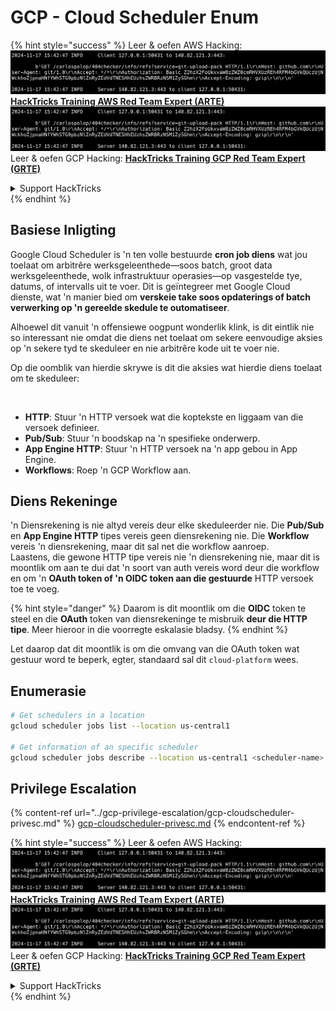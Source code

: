 # GCP - Cloud Scheduler Enum

{% hint style="success" %}
Leer & oefen AWS Hacking:<img src="../../../.gitbook/assets/image (1).png" alt="" data-size="line">[**HackTricks Training AWS Red Team Expert (ARTE)**](https://training.hacktricks.xyz/courses/arte)<img src="../../../.gitbook/assets/image (1).png" alt="" data-size="line">\
Leer & oefen GCP Hacking: <img src="../../../.gitbook/assets/image (2).png" alt="" data-size="line">[**HackTricks Training GCP Red Team Expert (GRTE)**<img src="../../../.gitbook/assets/image (2).png" alt="" data-size="line">](https://training.hacktricks.xyz/courses/grte)

<details>

<summary>Support HackTricks</summary>

* Kyk na die [**subskripsie planne**](https://github.com/sponsors/carlospolop)!
* **Sluit aan by die** 💬 [**Discord groep**](https://discord.gg/hRep4RUj7f) of die [**telegram groep**](https://t.me/peass) of **volg** ons op **Twitter** 🐦 [**@hacktricks\_live**](https://twitter.com/hacktricks\_live)**.**
* **Deel hacking truuks deur PRs in te dien na die** [**HackTricks**](https://github.com/carlospolop/hacktricks) en [**HackTricks Cloud**](https://github.com/carlospolop/hacktricks-cloud) github repos.

</details>
{% endhint %}

## Basiese Inligting

Google Cloud Scheduler is 'n ten volle bestuurde **cron job diens** wat jou toelaat om arbitrêre werksgeleenthede—soos batch, groot data werksgeleenthede, wolk infrastruktuur operasies—op vasgestelde tye, datums, of intervalls uit te voer. Dit is geïntegreer met Google Cloud dienste, wat 'n manier bied om **verskeie take soos opdaterings of batch verwerking op 'n gereelde skedule te outomatiseer**.

Alhoewel dit vanuit 'n offensiewe oogpunt wonderlik klink, is dit eintlik nie so interessant nie omdat die diens net toelaat om sekere eenvoudige aksies op 'n sekere tyd te skeduleer en nie arbitrêre kode uit te voer nie.

Op die oomblik van hierdie skrywe is dit die aksies wat hierdie diens toelaat om te skeduleer:

<figure><img src="../../../.gitbook/assets/image (347).png" alt="" width="563"><figcaption></figcaption></figure>

* **HTTP**: Stuur 'n HTTP versoek wat die koptekste en liggaam van die versoek definieer.
* **Pub/Sub**: Stuur 'n boodskap na 'n spesifieke onderwerp.
* **App Engine HTTP**: Stuur 'n HTTP versoek na 'n app gebou in App Engine.
* **Workflows**: Roep 'n GCP Workflow aan.

## Diens Rekeninge

'n Diensrekening is nie altyd vereis deur elke skeduleerder nie. Die **Pub/Sub** en **App Engine HTTP** tipes vereis geen diensrekening nie. Die **Workflow** vereis 'n diensrekening, maar dit sal net die workflow aanroep.\
Laastens, die gewone HTTP tipe vereis nie 'n diensrekening nie, maar dit is moontlik om aan te dui dat 'n soort van auth vereis word deur die workflow en om 'n **OAuth token of 'n OIDC token aan die gestuurde** HTTP versoek toe te voeg.

{% hint style="danger" %}
Daarom is dit moontlik om die **OIDC** token te steel en die **OAuth** token van diensrekeninge te misbruik **deur die HTTP tipe**. Meer hieroor in die voorregte eskalasie bladsy.
{% endhint %}

Let daarop dat dit moontlik is om die omvang van die OAuth token wat gestuur word te beperk, egter, standaard sal dit `cloud-platform` wees.

## Enumerasie
```bash
# Get schedulers in a location
gcloud scheduler jobs list --location us-central1

# Get information of an specific scheduler
gcloud scheduler jobs describe --location us-central1 <scheduler-name>
```
## Privilege Escalation

{% content-ref url="../gcp-privilege-escalation/gcp-cloudscheduler-privesc.md" %}
[gcp-cloudscheduler-privesc.md](../gcp-privilege-escalation/gcp-cloudscheduler-privesc.md)
{% endcontent-ref %}

{% hint style="success" %}
Leer & oefen AWS Hacking:<img src="../../../.gitbook/assets/image (1).png" alt="" data-size="line">[**HackTricks Training AWS Red Team Expert (ARTE)**](https://training.hacktricks.xyz/courses/arte)<img src="../../../.gitbook/assets/image (1).png" alt="" data-size="line">\
Leer & oefen GCP Hacking: <img src="../../../.gitbook/assets/image (2).png" alt="" data-size="line">[**HackTricks Training GCP Red Team Expert (GRTE)**<img src="../../../.gitbook/assets/image (2).png" alt="" data-size="line">](https://training.hacktricks.xyz/courses/grte)

<details>

<summary>Support HackTricks</summary>

* Kyk na die [**subskripsie planne**](https://github.com/sponsors/carlospolop)!
* **Sluit aan by die** 💬 [**Discord groep**](https://discord.gg/hRep4RUj7f) of die [**telegram groep**](https://t.me/peass) of **volg** ons op **Twitter** 🐦 [**@hacktricks\_live**](https://twitter.com/hacktricks\_live)**.**
* **Deel hacking truuks deur PRs in te dien na die** [**HackTricks**](https://github.com/carlospolop/hacktricks) en [**HackTricks Cloud**](https://github.com/carlospolop/hacktricks-cloud) github repos.

</details>
{% endhint %}
